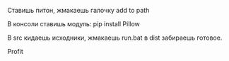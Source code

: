 Ставишь питон, жмакаешь галочку add to path

В консоли ставишь модуль: pip install Pillow

В src кидаешь исходники, жмакаешь run.bat в dist забираешь готовое.

Profit
